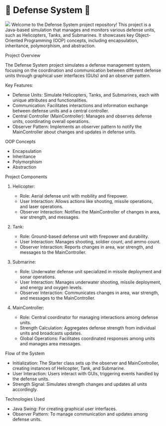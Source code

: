 # 🌟 Defense System 🌟
<img src="https://user-images.githubusercontent.com/73097560/115834477-dbab4500-a447-11eb-908a-139a6edaec5c.gif">
Welcome to the Defense System project repository! This project is a Java-based simulation that manages and monitors various defense units, such as Helicopters, Tanks, and Submarines. It showcases key Object-Oriented Programming (OOP) concepts, including encapsulation, inheritance, polymorphism, and abstraction.

Project Overview

The Defense System project simulates a defense management system, focusing on the coordination and communication between different defense units through graphical user interfaces (GUIs) and an observer pattern.

Key Features:
- Defense Units: Simulate Helicopters, Tanks, and Submarines, each with unique attributes and functionalities.
- Communication: Facilitates interactions and information exchange between defense units and a central controller.
- Central Controller (MainController): Manages and observes defense units, coordinating overall operations.
- Observer Pattern: Implements an observer pattern to notify the MainController about changes and updates in defense units.

OOP Concepts

- Encapsulation
- Inheritance
- Polymorphism
- Abstraction

Project Components

1. Helicopter:
   - Role: Aerial defense unit with mobility and firepower.
   - User Interaction: Allows actions like shooting, missile operations, and laser operations.
   - Observer Interaction: Notifies the MainController of changes in area, war strength, and messages.

2. Tank:
   - Role: Ground-based defense unit with firepower and durability.
   - User Interaction: Manages shooting, soldier count, and ammo count.
   - Observer Interaction: Reports changes in area, war strength, and messages to the MainController.

3. Submarine:
   - Role: Underwater defense unit specialized in missile deployment and sonar operations.
   - User Interaction: Manages underwater shooting, missile deployment, and energy and oxygen levels.
   - Observer Interaction: Communicates changes in area, war strength, and messages to the MainController.

4. MainController:
   - Role: Central coordinator for managing interactions among defense units.
   - Strength Calculation: Aggregates defense strength from individual units and broadcasts updates.
   - Global Operations: Facilitates coordinated responses among units and manages area messages.

Flow of the System

- Initialization: The Starter class sets up the observer and MainController, creating instances of Helicopter, Tank, and Submarine.
- User Interaction: Users interact with GUIs, triggering events handled by the defense units.
- Strength Signal: Simulates strength changes and updates all units accordingly.

Technologies Used

- Java Swing: For creating graphical user interfaces.
- Observer Pattern: To manage communication and updates among defense units.

 
